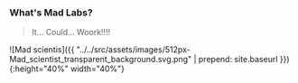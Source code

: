 
### What's Mad Labs?

> It... Could... Woork!!!!

![Mad scientis]({{ "../../src/assets/images/512px-Mad_scientist_transparent_background.svg.png" | prepend: site.baseurl }}){:height="40%" width="40%"}

<!-- next-slide -->